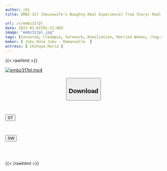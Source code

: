 ```yaml
---
author: j91
title: EMBZ-317 [Housewife's Naughty Real Experience] True Story! Real Women's Sex Case Book ・ Real Documentary Situation | Shameful Pregnancy NTR! Busty Married Yoga Instructor Who Violated Compliance, Her Slender Body Is Played With By The Managers In Front Of Her Husband And She Goes Crazy. Maria Chihaya

url: /v/embz317pl
date: 2025-03-01T01:22:00Z
image: "embz317pl.jpg"
tags: [Censored, Creampie, Solowork, Humiliation, Married Woman, (tag-censored), Cuckold	]
maker: [ Juku Onna Juku - Emmanuelle  ]
actress: [ Chihaya Maria ]
---
```



{{< rawhtml >}}

<div class="video" data-videoid="v29K7y31KBC4rGQ">
    <a href="javascript:;">
        <img src="/v/embz317pl/embz317pl.jpg" width="WIDTH" height="HEIGHT" alt="embz317pl.mp4" loading="lazy">
    </a>
</div>

<script type="text/javascript" src="https://j91.asia/asset/on-demand-st.js"></script>

<br>
  <link rel="stylesheet" href="https://j91.asia/asset/bs5.css">
  
  <center>
  <button class="btn btn-primary" type="button" data-bs-toggle="collapse" data-bs-target=".multi-collapse" aria-expanded="false" aria-controls="multiCollapseExample1 multiCollapseExample2"><h2>Download</h2></button></center>
</p>
<div class="row">
  <div class="col">
    <div class="collapse multi-collapse" id="multiCollapseExample1">
      <div class="card card-body">
	      	      <br>
<div class="buttons">  
<p><a href="/v/embz317pl/st.html" target="_blank"><button class="btn-hover color-3"><i class="fa fa-download"></i> ST</button></a></p></div>
    </div>
  </div>
</div>
  <div class="col">
    <div class="collapse multi-collapse" id="multiCollapseExample2">
      <div class="card card-body">
	      <br>
<div class="buttons">
<p><a href="/v/embz317pl/sw.html" target="_blank"><button class="btn-hover color-2"><i class="fa fa-download"></i> SW</button></a></p></div>
<br><br>
      </div>
    </div>
  </div>
</div>

{{< /rawhtml >}}